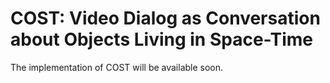 # COST: Video Dialog as Conversation about Objects Living in Space-Time
The implementation of COST will be available soon.
